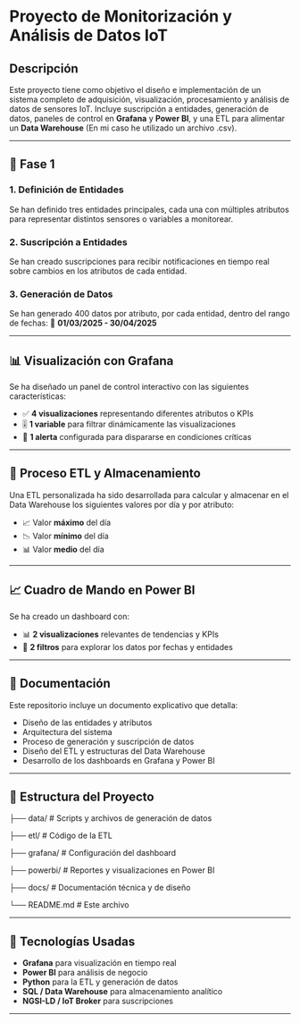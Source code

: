 # Proyecto de Monitorización y Análisis de Datos IoT

## Descripción

Este proyecto tiene como objetivo el diseño e implementación de un sistema completo de adquisición, visualización, procesamiento y análisis de datos de sensores IoT. Incluye suscripción a entidades, generación de datos, paneles de control en **Grafana** y **Power BI**, y una ETL para alimentar un **Data Warehouse** (En mi caso he utilizado un archivo .csv).

---

## 🧩 Fase 1

### 1. Definición de Entidades

Se han definido tres entidades principales, cada una con múltiples atributos para representar distintos sensores o variables a monitorear.

### 2. Suscripción a Entidades

Se han creado suscripciones para recibir notificaciones en tiempo real sobre cambios en los atributos de cada entidad.

### 3. Generación de Datos

Se han generado 400 datos por atributo, por cada entidad, dentro del rango de fechas:
📅 **01/03/2025 - 30/04/2025**

---

## 📊 Visualización con Grafana

Se ha diseñado un panel de control interactivo con las siguientes características:

- ✅ **4 visualizaciones** representando diferentes atributos o KPIs
- 🎚️ **1 variable** para filtrar dinámicamente las visualizaciones
- 🚨 **1 alerta** configurada para dispararse en condiciones críticas

---

## 🔁 Proceso ETL y Almacenamiento

Una ETL personalizada ha sido desarrollada para calcular y almacenar en el Data Warehouse los siguientes valores por día y por atributo:

- 📈 Valor **máximo** del día  
- 📉 Valor **mínimo** del día  
- 📊 Valor **medio** del día  

---

## 📈 Cuadro de Mando en Power BI

Se ha creado un dashboard con:

- 📊 **2 visualizaciones** relevantes de tendencias y KPIs
- 🧮 **2 filtros** para explorar los datos por fechas y entidades

---

## 📄 Documentación

Este repositorio incluye un documento explicativo que detalla:

- Diseño de las entidades y atributos
- Arquitectura del sistema
- Proceso de generación y suscripción de datos
- Diseño del ETL y estructuras del Data Warehouse
- Desarrollo de los dashboards en Grafana y Power BI

---

## 📁 Estructura del Proyecto

├── data/ # Scripts y archivos de generación de datos

├── etl/ # Código de la ETL

├── grafana/ # Configuración del dashboard

├── powerbi/ # Reportes y visualizaciones en Power BI

├── docs/ # Documentación técnica y de diseño

└── README.md # Este archivo


---

## 🚀 Tecnologías Usadas

- **Grafana** para visualización en tiempo real
- **Power BI** para análisis de negocio
- **Python** para la ETL y generación de datos
- **SQL / Data Warehouse** para almacenamiento analítico
- **NGSI-LD / IoT Broker** para suscripciones

---

